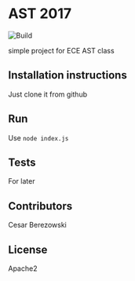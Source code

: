 
# AST 2017

![Build](https://travis-ci.org/vincentbas/asynchronus_tehnologies_server_BAS.svg?branch=master)

simple project for ECE AST class

## Installation instructions

Just clone it from github

## Run

Use `node index.js`

## Tests

For later

## Contributors

Cesar Berezowski

## License

Apache2
